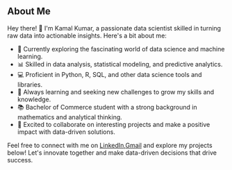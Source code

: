 ## About Me

Hey there! 👋 I'm Kamal Kumar, a passionate data scientist skilled in turning raw data into actionable insights. Here's a bit about me:

- 🔬 Currently exploring the fascinating world of data science and machine learning. 
- 📊 Skilled in data analysis, statistical modeling, and predictive analytics.
- 💻 Proficient in Python, R, SQL, and other data science tools and libraries.
- 🌱 Always learning and seeking new challenges to grow my skills and knowledge.
- 📚 Bachelor of Commerce student with a strong background in mathematics and analytical thinking.
- 🚀 Excited to collaborate on interesting projects and make a positive impact with data-driven solutions. 

Feel free to connect with me on [LinkedIn](https://www.linkedin.com/in/kamaljangir/),[Gmail](kamaljangir795@gmail.com) and explore my projects below! Let's innovate together and make data-driven decisions that drive success.
